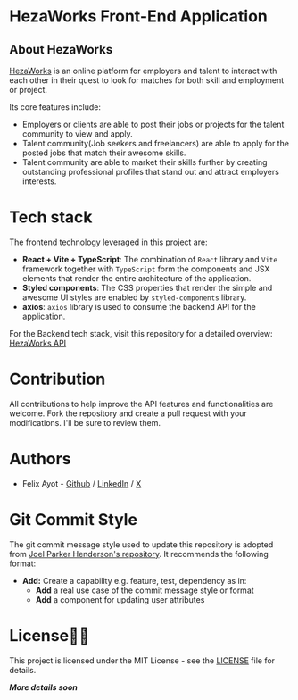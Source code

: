 # HezaWorks Front-End Application

## About HezaWorks

[HezaWorks](#) is an online platform for employers and talent to interact with each other in their quest to look for matches for both skill and employment or project.

Its core features include:
  - Employers or clients are able to post their jobs or projects for the talent community to view and apply. 
  - Talent community(Job seekers and freelancers) are able to apply for the posted jobs that match their awesome skills.
  - Talent community are able to market their skills further by creating outstanding professional profiles that stand out and attract employers interests.

# Tech stack
The frontend technology leveraged in this project are:

- **React + Vite + TypeScript**: The combination of `React` library and `Vite` framework together with `TypeScript` form the components and JSX elements that render the entire architecture of the application.
- **Styled components**: The CSS properties that render the simple and awesome UI styles are enabled by `styled-components` library.
- **axios**: `axios` library is used to consume the backend API for the application.

For the Backend tech stack, visit this repository for a detailed overview: [HezaWorks API](https://github.com/felixayot/HezaWorks-API)

# Contribution

All contributions to help improve the API features and functionalities are welcome. Fork the repository and create a pull request with your modifications. I'll be sure to review them.


# Authors

- Felix Ayot - [Github](https://github.com/felixayot) / [LinkedIn](https://www.linkedin.com/in/felixayot) / [X](https://twitter.com/felix_ayot)

# Git Commit Style
The git commit message style used to update this repository is adopted from [Joel Parker Henderson's repository](https://github.com/joelparkerhenderson/git-commit-message).
It recommends the following format:
 - **Add:** Create a capability e.g. feature, test, dependency as in:
    - **Add** a real use case of the commit message style or format
    - **Add** a component for updating user attributes 


# License🧾📜

This project is licensed under the MIT License - see the [LICENSE](./LICENSE) file for details.

***More details soon***
